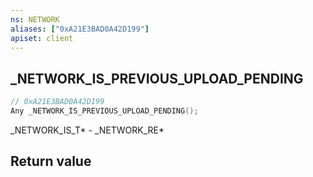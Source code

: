 ```yaml
---
ns: NETWORK
aliases: ["0xA21E3BAD0A42D199"]
apiset: client
---
```

## _NETWORK_IS_PREVIOUS_UPLOAD_PENDING

```c
// 0xA21E3BAD0A42D199
Any _NETWORK_IS_PREVIOUS_UPLOAD_PENDING();
```

_NETWORK_IS_T* - _NETWORK_RE*


## Return value
